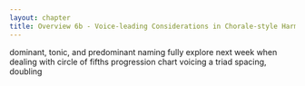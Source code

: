 ```yaml
---
layout: chapter
title: Overview 6b - Voice-leading Considerations in Chorale-style Harmony
---
```


dominant, tonic, and predominant naming
  fully explore next week when dealing with circle of fifths progression chart
voicing a triad
  spacing, doubling